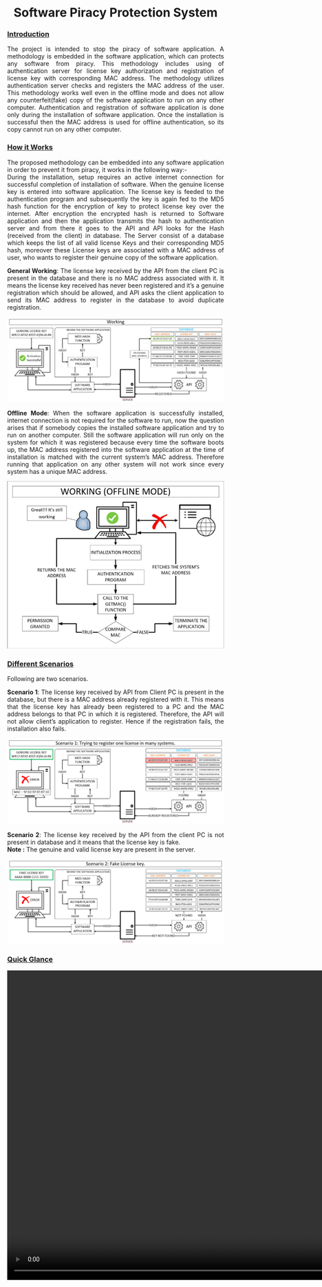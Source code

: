 <html lang="en">
<head>
  <meta charset="UTF-8">
  <meta name="viewport" content="width=device-width, initial-scale=1.0">
  <title>Software Piracy Protection System</title>
  <h1><center>Software Piracy Protection System</center></h1>
</head>
<body>
<h3><u>Introduction</u></h3>
<p align='justify'>
  The project is intended to stop the piracy of software application. A methodology is embedded in
  the software application, which can protects any software from piracy. This methodology includes
  using of authentication server for license key authorization and registration of license key with
  corresponding MAC address. The methodology utilizes authentication server checks and
  registers the MAC address of the user. This methodology works well even in the offline mode and does not
  allow any counterfeit(fake) copy of the software application to run on any other computer. Authentication
  and registration of software application is done only during the installation of software
  application. Once the installation is successful then the MAC address is used for offline authentication,
  so its copy cannot run on any other computer.
</p>
<h3><u>How it Works</u></h3>
<p align='justify'>
The proposed methodology can be embedded into any software application in order to prevent it from piracy, it works in the following way:-<br>  
During the installation, setup requires an active internet connection for successful completion of installation of software.
When the genuine license key is entered into software application. The license key is feeded to the authentication program and subsequently the key is again fed to the MD5 hash function for the encryption of key to protect license key over the internet. After encryption the encrypted hash is returned to Software application and then the application transmits the hash to authentication server and from there it goes to the API and API looks for the Hash (received from the client) in database. The Server consist of a database which keeps the list of all valid license Keys and their corresponding MD5 hash, moreover
these License keys are associated with a MAC address of user, who wants to register their genuine copy of the software application.
</p>

<p align='justify'>
  <b>General Working</b>: The license key received by the API from the client PC is present in the database and
  there is no MAC address associated with it. It means the license key received has never been
  registered and it’s a genuine registration which should be allowed, and API asks the client
  application to send its MAC address to register in the database to avoid duplicate registration.
  <center><img alt="Scenario 3" src="res/Online.jpg"></center>
</p>

<p align='justify'>
  <b>Offline Mode</b>: When the software application is successfully installed, internet connection is not required for the
  software to run, now the question arises that if somebody copies the installed software application
  and try to run on another computer. Still the software application will run only on the system for which it was registered   because every time the software boots up, the MAC
  address registered into the software application at the time of installation is matched with the current
  system’s MAC address. Therefore running that application on any other system will not work since
  every system has a unique MAC address.
  <center><img alt="Scenario 3" src="res/Offline.jpg"></center>
</p>

<h3><u>Different Scenarios</u></h3>
<p>Following are two scenarios.</p>

<p align='justify'>
<b>Scenario 1</b>: The license key received by API from Client PC is present in the database, but
there is a MAC address already registered with it. This means that the license key has already been
registered to a PC and the MAC address belongs to that PC in which it is registered. Therefore, the
API will not allow client’s application to register. Hence if the registration fails, the installation also fails.
<center><img alt="Scenario 1" src="res/TypeA.jpg"></center>
</p>


<p align='justify'>
<b>Scenario 2</b>: The license key received by the API from the client PC is not present in database
and it means that the license key is fake.<br> <b>Note :</b> The genuine and valid license key are present in the server.
<center><img alt="Scenario 2" src="res/TypeB.jpg"></center>
</p>



<h3><u>Quick Glance</u></h3>
<center>
<video width="1024" height="720" controls preload> 
  <source src="res/Softwarepiracy-1.webm"></source> 
</video>
</center>
</body>
</html>
